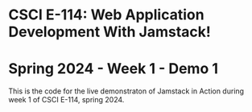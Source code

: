 # CSCI E-114: Web Application Development With Jamstack!
# Spring 2024 - Week 1 - Demo 1

This is the code for the live demonstraton of Jamstack in Action during week 1 of CSCI E-114, spring 2024.
